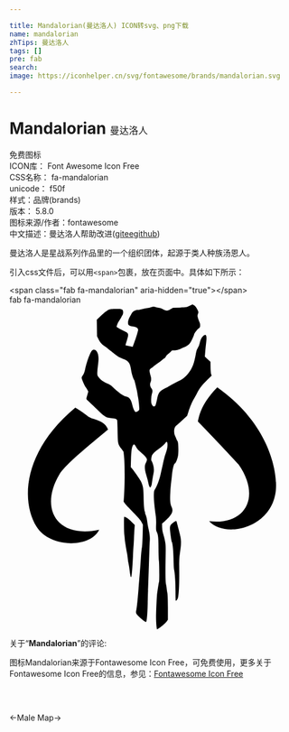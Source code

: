 ```yaml
---

title: Mandalorian(曼达洛人) ICON转svg、png下载
name: mandalorian
zhTips: 曼达洛人
tags: []
pre: fab
search: 
image: https://iconhelper.cn/svg/fontawesome/brands/mandalorian.svg

---
```


# Mandalorian  <small style="font-size: 60%;font-weight: 100">曼达洛人</small>


<div class="detail-page">
<p>
<span><span class="badge-success badge">免费图标</span> </span>
<br/>
<span>
ICON库：
<span class="badge-secondary badge">Font Awesome Icon Free</span> 
</span>
<br/>
<span>
CSS名称：
<span class="badge-secondary badge">fa-mandalorian</span> 
</span>
<br/>
<span>
unicode：
<span class="badge-secondary badge">f50f</span> 
<copy-btn content='f50f' btn-title=""></copy-btn>
<copy-btn :content='String.fromCodePoint(parseInt("f50f", 16))' btn-title="复制U"></copy-btn>
</span><br/><span>样式：<span class="badge-light badge">品牌(brands)</span></span>
<br/>
<span>
版本：
<span class="badge-secondary badge">5.8.0</span> 
</span>
<br/>
<span>图标来源/作者：<span class="badge-light badge">fontawesome</span></span> 
<br/>
<span class="zh-detail">中文描述：<span class="badge-primary badge">曼达洛人</span><span class="help-link"><span>帮助改进</span>(<a href="https://gitee.com/liuwave/icon-helper/edit/master/json/fontawesome/brands/mandalorian.json" target="_blank" rel="noopener noreferrer">gitee</a><a href="https://github.com/liuwave/icon-helper/edit/master/json/fontawesome/brands/mandalorian.json" target="_blank" rel="noopener noreferrer">github</a></span>)</span><br/>
</p>
</div><div class="description description alert alert-light">曼达洛人是星战系列作品里的一个组织团体，起源于类人种族汤恩人。</div>
<div class="alert alert-dark">
  <i class="fab fa-mandalorian fa-xs"></i>
  <i class="fab fa-mandalorian fa-sm"></i>
  <i class="fab fa-mandalorian fa-lg"></i>
  <i class="fab fa-mandalorian fa-2x"></i>
  <i class="fab fa-mandalorian fa-3x"></i>
  <i class="fab fa-mandalorian fa-5x"></i>
  <i class="fab fa-mandalorian fa-7x"></i>
</div>
<div>
  <p>引入css文件后，可以用<code>&lt;span&gt;</code>包裹，放在页面中。具体如下所示：    
  </p>
  <div class="alert alert-primary" style="font-size: 14px">
    &lt;span class="fab fa-mandalorian" aria-hidden="true"&gt;&lt;/span&gt;
    <copy-btn content='<span class="fab fa-mandalorian" aria-hidden="true"></span>'></copy-btn>
  </div>
  <div class="alert alert-secondary">
    <i class="fab fa-mandalorian"
    style="font-size: 24px"
    aria-hidden="true"></i> fab fa-mandalorian
    <copy-btn content="fab fa-mandalorian" btn-title="复制图标名称"></copy-btn>
  </div>
</div>
<div id="svg" class="svg-wrap">
<svg xmlns="http://www.w3.org/2000/svg" viewBox="0 0 448 512"><path d="M232.27 511.89c-1-3.26-1.69-15.83-1.39-24.58.55-15.89 1-24.72 1.4-28.76.64-6.2 2.87-20.72 3.28-21.38.6-1 .4-27.87-.24-33.13-.31-2.58-.63-11.9-.69-20.73-.13-16.47-.53-20.12-2.73-24.76-1.1-2.32-1.23-3.84-1-11.43a92.38 92.38 0 0 0-.34-12.71c-2-13-3.46-27.7-3.25-33.9s.43-7.15 2.06-9.67c3.05-4.71 6.51-14 8.62-23.27 2.26-9.86 3.88-17.18 4.59-20.74a109.54 109.54 0 0 1 4.42-15.05c2.27-6.25 2.49-15.39.37-15.39-.3 0-1.38 1.22-2.41 2.71s-4.76 4.8-8.29 7.36c-8.37 6.08-11.7 9.39-12.66 12.58s-1 7.23-.16 7.76c.34.21 1.29 2.4 2.11 4.88a28.83 28.83 0 0 1 .72 15.36c-.39 1.77-1 5.47-1.46 8.23s-1 6.46-1.25 8.22a9.85 9.85 0 0 1-1.55 4.26c-1 1-1.14.91-2.05-.53a14.87 14.87 0 0 1-1.44-4.75c-.25-1.74-1.63-7.11-3.08-11.93-3.28-10.9-3.52-16.15-1-21a14.24 14.24 0 0 0 1.67-4.61c0-2.39-2.2-5.32-7.41-9.89-7-6.18-8.63-7.92-10.23-11.3-1.71-3.6-3.06-4.06-4.54-1.54-1.78 3-2.6 9.11-3 22l-.34 12.19 2 2.25c3.21 3.7 12.07 16.45 13.78 19.83 3.41 6.74 4.34 11.69 4.41 23.56s.95 22.75 2 24.71c.36.66.51 1.35.34 1.52s.41 2.09 1.29 4.27a38.14 38.14 0 0 1 2.06 9 91 91 0 0 0 1.71 10.37c2.23 9.56 2.77 14.08 2.39 20.14-.2 3.27-.53 11.07-.73 17.32-1.31 41.76-1.85 58-2 61.21-.12 2-.39 11.51-.6 21.07-.36 16.3-1.3 27.37-2.42 28.65-.64.73-8.07-4.91-12.52-9.49-3.75-3.87-4-4.79-2.83-9.95.7-3 2.26-18.29 3.33-32.62.36-4.78.81-10.5 1-12.71.83-9.37 1.66-20.35 2.61-34.78.56-8.46 1.33-16.44 1.72-17.73s.89-9.89 1.13-19.11l.43-16.77-2.26-4.3c-1.72-3.28-4.87-6.94-13.22-15.34-6-6.07-11.84-12.3-12.91-13.85l-1.95-2.81.75-10.9c1.09-15.71 1.1-48.57 0-59.06l-.89-8.7-3.28-4.52c-5.86-8.08-5.8-7.75-6.22-33.27-.1-6.07-.38-11.5-.63-12.06-.83-1.87-3.05-2.66-8.54-3.05-8.86-.62-11-1.9-23.85-14.55-6.15-6-12.34-12-13.75-13.19-2.81-2.42-2.79-2-.56-9.63l1.35-4.65-1.69-3a32.22 32.22 0 0 0-2.59-4.07c-1.33-1.51-5.5-10.89-6-13.49a4.24 4.24 0 0 1 .87-3.9c2.23-2.86 3.4-5.68 4.45-10.73 2.33-11.19 7.74-26.09 10.6-29.22 3.18-3.47 7.7-1 9.41 5 1.34 4.79 1.37 9.79.1 18.55a101.2 101.2 0 0 0-1 11.11c0 4 .19 4.69 2.25 7.39 3.33 4.37 7.73 7.41 15.2 10.52a18.67 18.67 0 0 1 4.72 2.85c11.17 10.72 18.62 16.18 22.95 16.85 5.18.8 8 4.54 10 13.39 1.31 5.65 4 11.14 5.46 11.14a9.38 9.38 0 0 0 3.33-1.39c2-1.22 2.25-1.73 2.25-4.18a132.88 132.88 0 0 0-2-17.84c-.37-1.66-.78-4.06-.93-5.35s-.61-3.85-1-5.69c-2.55-11.16-3.65-15.46-4.1-16-1.55-2-4.08-10.2-4.93-15.92-1.64-11.11-4-14.23-12.91-17.39A43.15 43.15 0 0 1 165.24 78c-1.15-1-4-3.22-6.35-5.06s-4.41-3.53-4.6-3.76a22.7 22.7 0 0 0-2.69-2c-6.24-4.22-8.84-7-11.26-12l-2.44-5-.22-13-.22-13 6.91-6.55c3.95-3.75 8.48-7.35 10.59-8.43 3.31-1.69 4.45-1.89 11.37-2 8.53-.19 10.12 0 11.66 1.56s1.36 6.4-.29 8.5a6.66 6.66 0 0 0-1.34 2.32c0 .58-2.61 4.91-5.42 9a30.39 30.39 0 0 0-2.37 6.82c20.44 13.39 21.55 3.77 14.07 29L194 66.92c3.11-8.66 6.47-17.26 8.61-26.22.29-7.63-12-4.19-15.4-8.68-2.33-5.93 3.13-14.18 6.06-19.2 1.6-2.34 6.62-4.7 8.82-4.15.88.22 4.16-.35 7.37-1.28a45.3 45.3 0 0 1 7.55-1.68 29.57 29.57 0 0 0 6-1.29c3.65-1.11 4.5-1.17 6.35-.4a29.54 29.54 0 0 0 5.82 1.36 18.18 18.18 0 0 1 6 1.91 22.67 22.67 0 0 0 5 2.17c2.51.68 3 .57 7.05-1.67l4.35-2.4L268.32 5c10.44-.4 10.81-.47 15.26-2.68L288.16 0l2.46 1.43c1.76 1 3.14 2.73 4.85 6 2.36 4.51 2.38 4.58 1.37 7.37-.88 2.44-.89 3.3-.1 6.39a35.76 35.76 0 0 0 2.1 5.91 13.55 13.55 0 0 1 1.31 4c.31 4.33 0 5.3-2.41 6.92-2.17 1.47-7 7.91-7 9.34a14.77 14.77 0 0 1-1.07 3c-5 11.51-6.76 13.56-14.26 17-9.2 4.2-12.3 5.19-16.21 5.19-3.1 0-4 .25-4.54 1.26a18.33 18.33 0 0 1-4.09 3.71 13.62 13.62 0 0 0-4.38 4.78 5.89 5.89 0 0 1-2.49 2.91 6.88 6.88 0 0 0-2.45 1.71 67.62 67.62 0 0 1-7 5.38c-3.33 2.34-6.87 5-7.87 6A7.27 7.27 0 0 1 224 100a5.76 5.76 0 0 0-2.13 1.65c-1.31 1.39-1.49 2.11-1.14 4.6a36.45 36.45 0 0 0 1.42 5.88c1.32 3.8 1.31 7.86 0 10.57s-.89 6.65 1.35 9.59c2 2.63 2.16 4.56.71 8.84a33.45 33.45 0 0 0-1.06 8.91c0 4.88.22 6.28 1.46 8.38s1.82 2.48 3.24 2.32c2-.23 2.3-1.05 4.71-12.12 2.18-10 3.71-11.92 13.76-17.08 2.94-1.51 7.46-4 10-5.44s6.79-3.69 9.37-4.91a40.09 40.09 0 0 0 15.22-11.67c7.11-8.79 10-16.22 12.85-33.3a18.37 18.37 0 0 1 2.86-7.73 20.39 20.39 0 0 0 2.89-7.31c1-5.3 2.85-9.08 5.58-11.51 4.7-4.18 6-1.09 4.59 10.87-.46 3.86-1.1 10.33-1.44 14.38l-.61 7.36 4.45 4.09 4.45 4.09.11 8.42c.06 4.63.47 9.53.92 10.89l.82 2.47-6.43 6.28c-8.54 8.33-12.88 13.93-16.76 21.61-1.77 3.49-3.74 7.11-4.38 8-2.18 3.11-6.46 13-8.76 20.26l-2.29 7.22-7 6.49c-3.83 3.57-8 7.25-9.17 8.17-3.05 2.32-4.26 5.15-4.26 10a14.62 14.62 0 0 0 1.59 7.26 42 42 0 0 1 2.09 4.83 9.28 9.28 0 0 0 1.57 2.89c1.4 1.59 1.92 16.12.83 23.22-.68 4.48-3.63 12-4.7 12-1.79 0-4.06 9.27-5.07 20.74-.18 2-.62 5.94-1 8.7s-1 10-1.35 16.05c-.77 12.22-.19 18.77 2 23.15 3.41 6.69.52 12.69-11 22.84l-4 3.49.07 5.19a40.81 40.81 0 0 0 1.14 8.87c4.61 16 4.73 16.92 4.38 37.13-.46 26.4-.26 40.27.63 44.15a61.31 61.31 0 0 1 1.08 7c.17 2 .66 5.33 1.08 7.36.47 2.26.78 11 .79 22.74v19.06l-1.81 2.63c-2.71 3.91-15.11 13.54-15.49 12.29zm29.53-45.11c-.18-.3-.33-6.87-.33-14.59 0-14.06-.89-27.54-2.26-34.45-.4-2-.81-9.7-.9-17.06-.15-11.93-1.4-24.37-2.64-26.38-.66-1.07-3-17.66-3-21.3 0-4.23 1-6 5.28-9.13s4.86-3.14 5.48-.72c.28 1.1 1.45 5.62 2.6 10 3.93 15.12 4.14 16.27 4.05 21.74-.1 5.78-.13 6.13-1.74 17.73-1 7.07-1.17 12.39-1 28.43.17 19.4-.64 35.73-2 41.27-.71 2.78-2.8 5.48-3.43 4.43zm-71-37.58a101 101 0 0 1-1.73-10.79 100.5 100.5 0 0 0-1.73-10.79 37.53 37.53 0 0 1-1-6.49c-.31-3.19-.91-7.46-1.33-9.48-1-4.79-3.35-19.35-3.42-21.07 0-.74-.34-4.05-.7-7.36-.67-6.21-.84-27.67-.22-28.29 1-1 6.63 2.76 11.33 7.43l5.28 5.25-.45 6.47c-.25 3.56-.6 10.23-.78 14.83s-.49 9.87-.67 11.71-.61 9.36-.94 16.72c-.79 17.41-1.94 31.29-2.65 32a.62.62 0 0 1-1-.14zm-87.18-266.59c21.07 12.79 17.84 14.15 28.49 17.66 13 4.29 18.87 7.13 23.15 16.87C111.6 233.28 86.25 255 78.55 268c-31 52-6 101.59 62.75 87.21-14.18 29.23-78 28.63-98.68-4.9-24.68-39.95-22.09-118.3 61-187.66zm210.79 179c56.66 6.88 82.32-37.74 46.54-89.23 0 0-26.87-29.34-64.28-68 3-15.45 9.49-32.12 30.57-53.82 89.2 63.51 92 141.61 92.46 149.36 4.3 70.64-78.7 91.18-105.29 61.71z"/></svg>
</div>
<detail full-name='fa-mandalorian'></detail>
<div class="icon-detail__container">
<p>关于“<b>Mandalorian</b>”的评论:</p>
</div>
<Vssue title="关于“Mandalorian”的评论" />    
<div><p>图标Mandalorian来源于Fontawesome Icon Free，可免费使用，更多关于  Fontawesome Icon Free的信息，参见：<a target="_blank" href="https://iconhelper.cn/fontawesome.html">Fontawesome Icon Free</a>
</p></div>

<div style="padding:2rem 0 " class="page-nav"><p class="inner"><span class="prev">←<router-link to="/icon/solid/male.html">Male</router-link></span> <span class="next"><router-link to="/icon/solid/map.html">Map</router-link>→</span></p></div>

